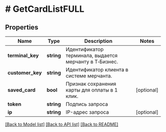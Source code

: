 # # GetCardListFULL

## Properties

Name | Type | Description | Notes
------------ | ------------- | ------------- | -------------
**terminal_key** | **string** | Идентификатор терминала, выдается мерчанту в Т‑Бизнес. |
**customer_key** | **string** | Идентификатор клиента в системе мерчанта. |
**saved_card** | **bool** | Признак сохранения карты для оплаты в 1 клик. | [optional]
**token** | **string** | Подпись запроса |
**ip** | **string** | IP-адрес запроса | [optional]

[[Back to Model list]](../../README.md#models) [[Back to API list]](../../README.md#endpoints) [[Back to README]](../../README.md)
